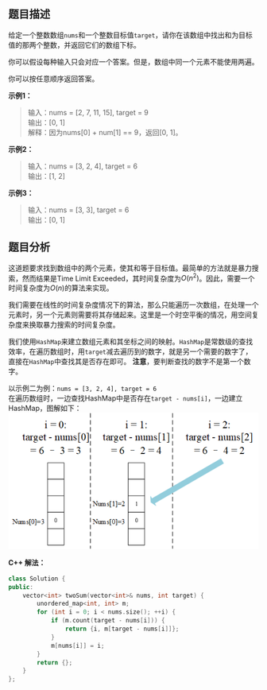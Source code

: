 ## 题目描述
给定一个整数数组`nums`和一个整数目标值`target`，请你在该数组中找出和为目标值的那两个整数，并返回它们的数组下标。

你可以假设每种输入只会对应一个答案。但是，数组中同一个元素不能使用两遍。

你可以按任意顺序返回答案。

__示例1：__
> 输入：nums = [2, 7, 11, 15], target = 9  
> 输出：[0, 1]  
> 解释：因为nums[0] + num[1] == 9，返回[0, 1]。

__示例2：__
> 输入：nums = [3, 2, 4], target = 6  
> 输出：[1, 2]

__示例3：__
> 输入：nums = [3, 3], target = 6  
> 输出：[0, 1] 

## 题目分析
这道题要求找到数组中的两个元素，使其和等于目标值。最简单的方法就是暴力搜索，然而结果是Time Limit Exceeded，其时间复杂度为$O(n^2)$。因此，需要一个时间复杂度为$O(n)$的算法来实现。

我们需要在线性的时间复杂度情况下的算法，那么只能遍历一次数组，在处理一个元素时，另一个元素则需要将其存储起来。这里是一个时空平衡的情况，用空间复杂度来换取暴力搜索的时间复杂度。

我们使用`HashMap`来建立数组元素和其坐标之间的映射。`HashMap`是常数级的查找效率，在遍历数组时，用`target`减去遍历到的数字，就是另一个需要的数字了，直接在`HashMap`中查找其是否存在即可。
__注意__，要判断查找的数字不是第一个数字。

以示例二为例：`nums = [3, 2, 4], target = 6`  
在遍历数组时，一边查找HashMap中是否存在`target - nums[i]`，一边建立HashMap，图解如下：  
![avatar](https://github.com/Zhao-BJ/LeetCodeGraphical/blob/main/%E7%AC%AC11%E7%AB%A0%20%E6%95%A3%E5%88%97%E8%A1%A8/sourcefile/T1TwoSum.png)

__C++ 解法：__
```C++  
class Solution {
public:
    vector<int> twoSum(vector<int>& nums, int target) {
        unordered_map<int, int> m;
        for (int i = 0; i < nums.size(); ++i) {
            if (m.count(target - nums[i])) {
                return {i, m[target - nums[i]]};
            }
            m[nums[i]] = i;
        }
        return {};
    }
};  
```

